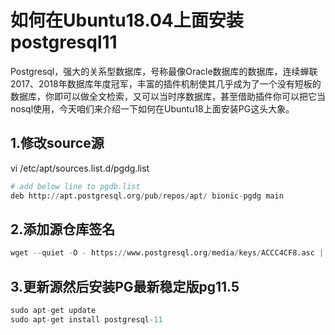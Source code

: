# 如何在Ubuntu18.04上面安装postgresql11
Postgresql，强大的关系型数据库，号称最像Oracle数据库的数据库，连续蝉联2017、2018年数据库年度冠军，丰富的插件机制使其几乎成为了一个没有短板的数据库，你即可以做全文检索，又可以当时序数据库，甚至借助插件你可以把它当nosql使用，今天咱们来介绍一下如何在Ubuntu18上面安装PG这头大象。

## 1.修改source源
vi /etc/apt/sources.list.d/pgdg.list
```python
# add below line to pgdb.list
deb http://apt.postgresql.org/pub/repos/apt/ bionic-pgdg main
```

## 2.添加源仓库签名
```python
wget --quiet -O - https://www.postgresql.org/media/keys/ACCC4CF8.asc | sudo apt-key add -
```

## 3.更新源然后安装PG最新稳定版pg11.5
```python
sudo apt-get update
sudo apt-get install postgresql-11
```